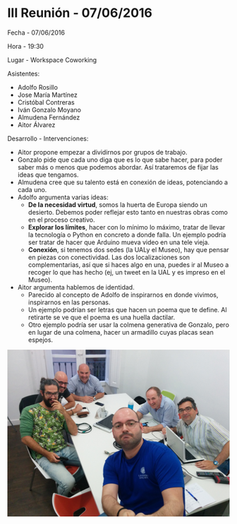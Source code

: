 # III Reunión - 07/06/2016

Fecha - 07/06/2016

Hora  - 19:30

Lugar - Workspace Coworking

Asistentes:
* Adolfo Rosillo
* Jose María Martínez
* Cristóbal Contreras
* Iván Gonzalo Moyano
* Almudena Fernández
* Aitor Álvarez

Desarrollo - Intervenciones:
* Aitor propone empezar a dividirnos por grupos de trabajo.
* Gonzalo pide que cada uno diga que es lo que sabe hacer, para poder saber más o menos que podemos abordar. Así trataremos de fijar las ideas que tengamos.
* Almudena cree que su talento está en conexión de ideas, potenciando a cada uno.
* Adolfo argumenta varias ideas:
  * **De la necesidad virtud**, somos la huerta de Europa siendo un desierto. Debemos poder reflejar esto tanto en nuestras obras como en el proceso creativo.
  * **Explorar los límites**, hacer con lo mínimo lo máximo, tratar de llevar la tecnología o Python en concreto a donde falla. Un ejemplo podría ser tratar de hacer que Arduino mueva video en una tele vieja.
  * **Conexión**, si tenemos dos sedes (la UALy el Museo), hay que pensar en piezas con conectividad. Las dos localizaciones son complementarias, así que si haces algo en una, puedes ir al Museo a recoger lo que has hecho (ej, un tweet en la UAL y es impreso en el Museo).
* Aitor argumenta hablemos de identidad.
  * Parecido al concepto de Adolfo de inspirarnos en donde vivimos, inspirarnos en las personas.
  * Un ejemplo podrían ser letras que hacen un poema que te define. Al retirarte se ve que el poema es una huella dactilar.
  * Otro ejemplo podría ser usar la colmena generativa de Gonzalo, pero en lugar de una colmena, hacer un armadillo cuyas placas sean espejos.


![Asistentes de la III Reunión](06_iii_reunion.jpg)

